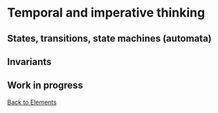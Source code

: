 # Temporal and imperative thinking

## States, transitions, state machines (automata)

## Invariants

## Work in progress

[Back to Elements](README.md#temporal-thinking)
